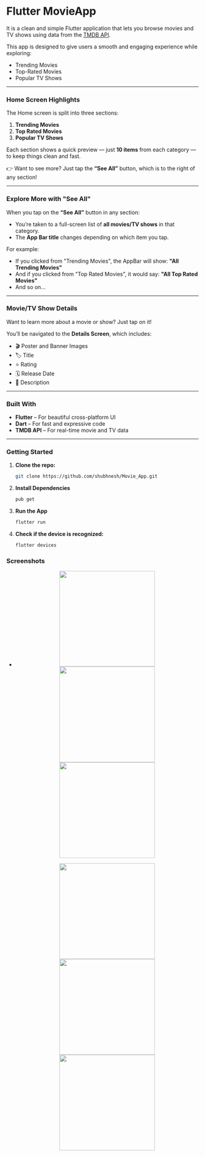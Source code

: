 # Flutter MovieApp

It is a clean and simple Flutter application that lets you browse movies and TV shows using data from the [TMDB API](https://developer.themoviedb.org/docs/getting-started).

This app is designed to give users a smooth and engaging experience while exploring:
- Trending Movies
- Top-Rated Movies
- Popular TV Shows 

---

### Home Screen Highlights

The Home screen is split into three sections:

1. **Trending Movies**
2. **Top Rated Movies**
3. **Popular TV Shows**

Each section shows a quick preview — just **10 items** from each category — to keep things clean and fast.

👉 Want to see more? Just tap the **“See All”** button, which is to the right of any section!

---

### Explore More with "See All"

When you tap on the **“See All”** button in any section:
- You’re taken to a full-screen list of **all movies/TV shows** in that category.
- The **App Bar title** changes depending on which item you tap.

For example:
- If you clicked from "Trending Movies", the AppBar will show: **"All Trending Movies"**
- And if you clicked from "Top Rated Movies", it would say: **"All Top Rated Movies"**
- And so on…

---

### Movie/TV Show Details

Want to learn more about a movie or show? Just tap on it!

You’ll be navigated to the **Details Screen**, which includes:
- 🎬 Poster and Banner Images
- 🏷️ Title
- ⭐ Rating
- 🗓️ Release Date
- 📝 Description

---

### Built With

- **Flutter** – For beautiful cross-platform UI
- **Dart** – For fast and expressive code
- **TMDB API** – For real-time movie and TV data

---

### Getting Started

1. **Clone the repo:**
   ```bash
   git clone https://github.com/shubhnesh/Movie_App.git

2. **Install Dependencies**
   ```bash
   pub get

3. **Run the App**
   ```bash
   flutter run

4. **Check if the device is recognized:**
   ```bash
   flutter devices

 ### Screenshots
 -
    <p align="center">
      <img src="https://github.com/shubhnesh/Movie_App/blob/main/Screenshots/Home_page_1.jpg" width="250"">
      <img src="https://github.com/shubhnesh/Movie_App/blob/main/Screenshots/Home_page_2.jpg" width="250">
       <img src="https://github.com/shubhnesh/Movie_App/blob/main/Screenshots/All_trending_movies.jpg" width="250">
    </p>
    

    <p align="center">
      <img src="https://github.com/shubhnesh/Movie_App/blob/main/Screenshots/All_top_rated_movies.jpg" width="250"">
      <img src="https://github.com/shubhnesh/Movie_App/blob/main/Screenshots/All_popular_tv_shows.jpg" width="250">
       <img src="https://github.com/shubhnesh/Movie_App/blob/main/Screenshots/Details_screen.jpg" width="250">
    </p>

